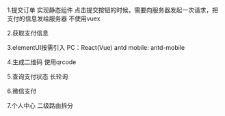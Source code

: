 1.提交订单
实现静态组件
点击提交按钮的时候，需要向服务器发起一次请求，把支付的信息发给服务器
不使用vuex

2.获取支付信息

3.elementUI按需引入
PC：React(Vue) antd 
mobile: antd-mobile

4.生成二维码
使用qrcode

5.查询支付状态
长轮询

6.微信支付

7.个人中心
二级路由拆分
